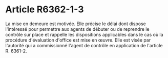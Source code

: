 # Article R6362-1-3

La mise en demeure est motivée. Elle précise le délai dont dispose l'intéressé pour permettre aux agents de débuter ou de reprendre le contrôle sur place et rappelle les dispositions applicables dans le cas où la procédure d'évaluation d'office est mise en œuvre. Elle est visée par l'autorité qui a commissionné l'agent de contrôle en application de l'article R. 6361-2.